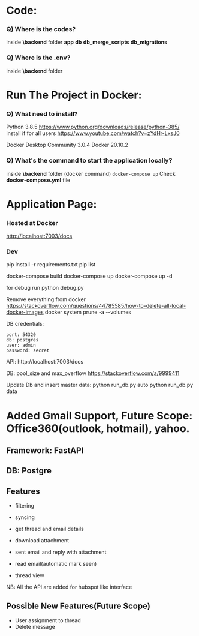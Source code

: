 # Code:

### Q) Where is the codes?
inside **\backend** folder
**app**
**db**
**db_merge_scripts**
**db_migrations**

### Q) Where is the .env?
inside **\backend** folder

# Run The Project in Docker:
### Q) What need to install?
Python 3.8.5
https://www.python.org/downloads/release/python-385/
install if for all users
https://www.youtube.com/watch?v=zYdHr-LxsJ0

Docker Desktop Community 3.0.4
Docker 20.10.2

### Q) What's the command to start the application locally?
inside **\backend** folder
(docker command) `docker-compose up`
Check **docker-compose.yml** file

# Application Page:
### Hosted at Docker
[http://localhost:7003/docs](http://localhost:7003/docs)


### Dev


pip install -r requirements.txt
pip list



docker-compose build
docker-compose up
docker-compose up -d
 
for debug run
python debug.py


Remove everything from docker
https://stackoverflow.com/questions/44785585/how-to-delete-all-local-docker-images
docker system prune -a --volumes


DB credentials:

    port: 54320
    db: postgres
    user: admin
    password: secret

API: 
http://localhost:7003/docs


DB:
pool_size and max_overflow https://stackoverflow.com/a/9999411


Update Db and insert master data:
python run_db.py auto
python run_db.py data

# Added Gmail Support, Future Scope: Office360(outlook, hotmail), yahoo.

## Framework: FastAPI

## DB: Postgre

## Features

- filtering
  
- syncing
  
- get thread and email details
  
- download attachment
  
- sent email and reply with attachment

- read email(automatic mark seen)

- thread view

NB: All the API are added for hubspot like interface

## Possible New Features(Future Scope)

- User assignment to thread
- Delete message